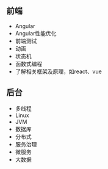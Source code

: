 ## 前端
* Angular
* Angular性能优化
* 前端测试
* 动画
* 状态机
* 函数式编程
* 了解相关框架及原理，如react、vue

## 后台
* 多线程
* Linux
* JVM
* 数据库
* 分布式
* 服务治理
* 微服务
* 大数据
